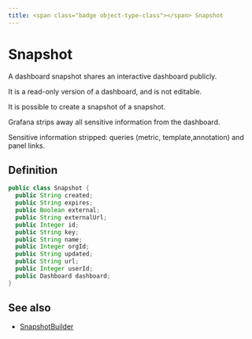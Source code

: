 ```yaml
---
title: <span class="badge object-type-class"></span> Snapshot
---
```

# <span class="badge object-type-class"></span> Snapshot

A dashboard snapshot shares an interactive dashboard publicly.

It is a read-only version of a dashboard, and is not editable.

It is possible to create a snapshot of a snapshot.

Grafana strips away all sensitive information from the dashboard.

Sensitive information stripped: queries (metric, template,annotation) and panel links.

## Definition

```java
public class Snapshot {
  public String created;
  public String expires;
  public Boolean external;
  public String externalUrl;
  public Integer id;
  public String key;
  public String name;
  public Integer orgId;
  public String updated;
  public String url;
  public Integer userId;
  public Dashboard dashboard;
}
```
## See also

 * <span class="badge builder"></span> [SnapshotBuilder](./builder-SnapshotBuilder.md)

